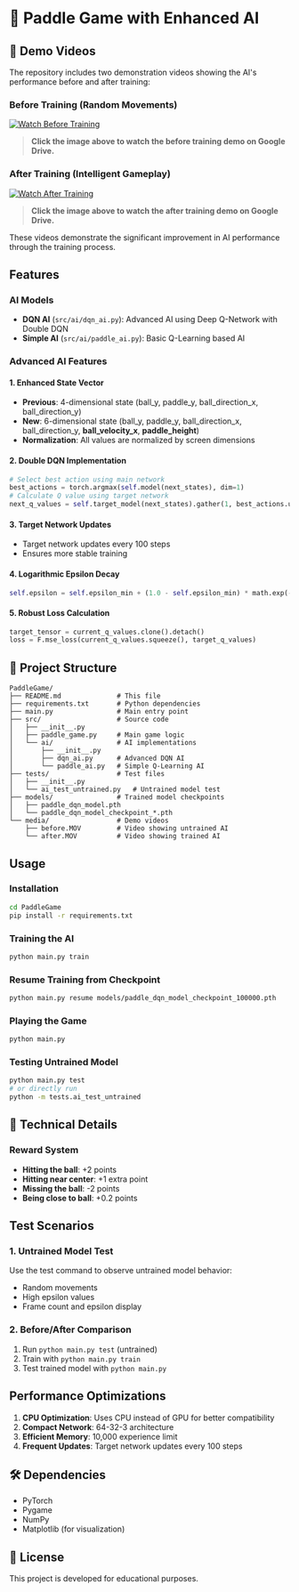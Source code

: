# 🏓 Paddle Game with Enhanced AI

## 🎥 Demo Videos

The repository includes two demonstration videos showing the AI's performance before and after training:

### Before Training (Random Movements)
[![Watch Before Training](https://img.youtube.com/vi/1-ApeaywOaY8l-0MRj3qgG3jiSiO4YyM0/0.jpg)](https://drive.google.com/file/d/1-ApeaywOaY8l-0MRj3qgG3jiSiO4YyM0/view?usp=drive_link)

> **Click the image above to watch the before training demo on Google Drive.**

### After Training (Intelligent Gameplay)
[![Watch After Training](https://img.youtube.com/vi/1QPb9R3c9aFxh0yCi8EzIQkjx22HBDh9K/0.jpg)](https://drive.google.com/file/d/1QPb9R3c9aFxh0yCi8EzIQkjx22HBDh9K/view?usp=drive_link)

> **Click the image above to watch the after training demo on Google Drive.**

These videos demonstrate the significant improvement in AI performance through the training process.

## Features

### AI Models
- **DQN AI** (`src/ai/dqn_ai.py`): Advanced AI using Deep Q-Network with Double DQN
- **Simple AI** (`src/ai/paddle_ai.py`): Basic Q-Learning based AI

### Advanced AI Features

#### 1. **Enhanced State Vector**
- **Previous**: 4-dimensional state (ball_y, paddle_y, ball_direction_x, ball_direction_y)
- **New**: 6-dimensional state (ball_y, paddle_y, ball_direction_x, ball_direction_y, **ball_velocity_x**, **paddle_height**)
- **Normalization**: All values are normalized by screen dimensions

#### 2. **Double DQN Implementation**
```python
# Select best action using main network
best_actions = torch.argmax(self.model(next_states), dim=1)
# Calculate Q value using target network
next_q_values = self.target_model(next_states).gather(1, best_actions.unsqueeze(1))
```

#### 3. **Target Network Updates**
- Target network updates every 100 steps
- Ensures more stable training

#### 4. **Logarithmic Epsilon Decay**
```python
self.epsilon = self.epsilon_min + (1.0 - self.epsilon_min) * math.exp(-decay_rate * self.steps)
```

#### 5. **Robust Loss Calculation**
```python
target_tensor = current_q_values.clone().detach()
loss = F.mse_loss(current_q_values.squeeze(), target_q_values)
```

## 📁 Project Structure

```
PaddleGame/
├── README.md              # This file
├── requirements.txt       # Python dependencies
├── main.py                # Main entry point
├── src/                   # Source code
│   ├── __init__.py
│   ├── paddle_game.py     # Main game logic
│   └── ai/                # AI implementations
│       ├── __init__.py
│       ├── dqn_ai.py      # Advanced DQN AI
│       └── paddle_ai.py   # Simple Q-Learning AI
├── tests/                 # Test files
│   ├── __init__.py
│   └── ai_test_untrained.py   # Untrained model test
├── models/                # Trained model checkpoints
│   ├── paddle_dqn_model.pth
│   └── paddle_dqn_model_checkpoint_*.pth
└── media/                 # Demo videos
    ├── before.MOV         # Video showing untrained AI
    └── after.MOV          # Video showing trained AI
```

## Usage

### Installation
```bash
cd PaddleGame
pip install -r requirements.txt
```

### Training the AI
```bash
python main.py train
```

### Resume Training from Checkpoint
```bash
python main.py resume models/paddle_dqn_model_checkpoint_100000.pth
```

### Playing the Game
```bash
python main.py
```

### Testing Untrained Model
```bash
python main.py test
# or directly run
python -m tests.ai_test_untrained
```

## 🔧 Technical Details

### Reward System
- **Hitting the ball**: +2 points
- **Hitting near center**: +1 extra point
- **Missing the ball**: -2 points
- **Being close to ball**: +0.2 points

## Test Scenarios

### 1. Untrained Model Test
Use the test command to observe untrained model behavior:
- Random movements
- High epsilon values
- Frame count and epsilon display

### 2. Before/After Comparison
1. Run `python main.py test` (untrained)
2. Train with `python main.py train`
3. Test trained model with `python main.py`


## Performance Optimizations

1. **CPU Optimization**: Uses CPU instead of GPU for better compatibility
2. **Compact Network**: 64-32-3 architecture
3. **Efficient Memory**: 10,000 experience limit
4. **Frequent Updates**: Target network updates every 100 steps

## 🛠️ Dependencies

- PyTorch
- Pygame
- NumPy
- Matplotlib (for visualization)

## 📝 License

This project is developed for educational purposes.
